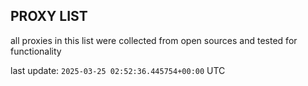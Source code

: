 ## PROXY LIST

all proxies in this list were collected from open sources and tested for functionality

last update: `2025-03-25 02:52:36.445754+00:00` UTC